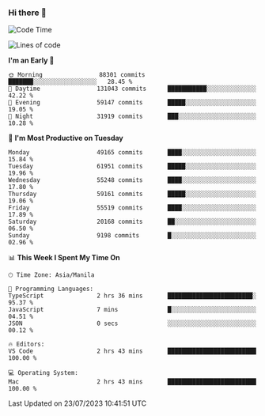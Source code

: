 ### Hi there 👋

<!--START_SECTION:waka-->
![Code Time](http://img.shields.io/badge/Code%20Time-4%2C165%20hrs%2013%20mins-blue)

![Lines of code](https://img.shields.io/badge/From%20Hello%20World%20I%27ve%20Written-113.8%20million%20lines%20of%20code-blue)

**I'm an Early 🐤** 

```text
🌞 Morning                88301 commits       ███████░░░░░░░░░░░░░░░░░░   28.45 % 
🌆 Daytime                131043 commits      ███████████░░░░░░░░░░░░░░   42.22 % 
🌃 Evening                59147 commits       █████░░░░░░░░░░░░░░░░░░░░   19.05 % 
🌙 Night                  31919 commits       ███░░░░░░░░░░░░░░░░░░░░░░   10.28 % 
```
📅 **I'm Most Productive on Tuesday** 

```text
Monday                   49165 commits       ████░░░░░░░░░░░░░░░░░░░░░   15.84 % 
Tuesday                  61951 commits       █████░░░░░░░░░░░░░░░░░░░░   19.96 % 
Wednesday                55248 commits       ████░░░░░░░░░░░░░░░░░░░░░   17.80 % 
Thursday                 59161 commits       █████░░░░░░░░░░░░░░░░░░░░   19.06 % 
Friday                   55519 commits       ████░░░░░░░░░░░░░░░░░░░░░   17.89 % 
Saturday                 20168 commits       ██░░░░░░░░░░░░░░░░░░░░░░░   06.50 % 
Sunday                   9198 commits        █░░░░░░░░░░░░░░░░░░░░░░░░   02.96 % 
```


📊 **This Week I Spent My Time On** 

```text
🕑︎ Time Zone: Asia/Manila

💬 Programming Languages: 
TypeScript               2 hrs 36 mins       ████████████████████████░   95.37 % 
JavaScript               7 mins              █░░░░░░░░░░░░░░░░░░░░░░░░   04.51 % 
JSON                     0 secs              ░░░░░░░░░░░░░░░░░░░░░░░░░   00.12 % 

🔥 Editors: 
VS Code                  2 hrs 43 mins       █████████████████████████   100.00 % 

💻 Operating System: 
Mac                      2 hrs 43 mins       █████████████████████████   100.00 % 
```


 Last Updated on 23/07/2023 10:41:51 UTC
<!--END_SECTION:waka-->


<!--
**rad182/rad182** is a ✨ _special_ ✨ repository because its `README.md` (this file) appears on your GitHub profile.

Here are some ideas to get you started:

- 🔭 I’m currently working on ...
- 🌱 I’m currently learning ...
- 👯 I’m looking to collaborate on ...
- 🤔 I’m looking for help with ...
- 💬 Ask me about ...
- 📫 How to reach me: ...
- 😄 Pronouns: ...
- ⚡ Fun fact: ...
-->
